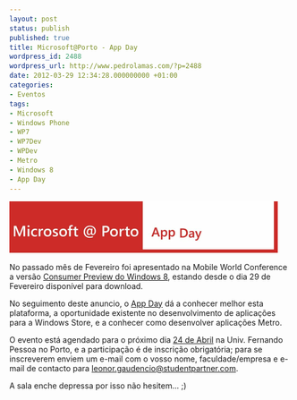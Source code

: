 ```yaml
---
layout: post
status: publish
published: true
title: Microsoft@Porto - App Day
wordpress_id: 2488
wordpress_url: http://www.pedrolamas.com/?p=2488
date: 2012-03-29 12:34:28.000000000 +01:00
categories:
- Eventos
tags:
- Microsoft
- Windows Phone
- WP7
- WP7Dev
- WPDev
- Metro
- Windows 8
- App Day
---
```

[![](wp-content/uploads/2012/03/Microsoft@Porto-App-Day.png "Microsoft@Porto - App Day")](https://www.facebook.com/AppDay)

No passado mês de Fevereiro foi apresentado na Mobile World Conference a versão [Consumer Preview do Windows 8](2012/03/01/windows-8-consumer-preview/), estando desde o dia 29 de Fevereiro disponível para download.

No seguimento deste anuncio, o [App Day](https://www.facebook.com/AppDay) dá a conhecer melhor esta plataforma, a oportunidade existente no desenvolvimento de aplicações para a Windows Store, e a conhecer como desenvolver aplicações Metro.

O evento está agendado para o próximo dia [24 de Abril](https://www.google.com/calendar/event?eid=ZXZyMDZsMGNzY2hjZXFqa2FsdWdnbnNmNW8gZ2tpcDRkZ3JtaG9rcWQwanNmOXA4ZWUyZ2dAZw&ctz=Europe/Lisbon) na Univ. Fernando Pessoa no Porto, e a participação é de inscrição obrigatória; para se inscreverem enviem um e-mail com o vosso nome, faculdade/empresa e e-mail de contacto para [leonor.gaudencio@studentpartner.com](mailto:leonor.gaudencio@studentpartner.com).

A sala enche depressa por isso não hesitem... ;)
